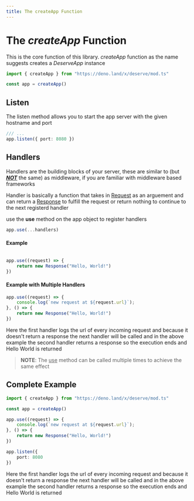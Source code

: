 ```yaml
---
title: The createApp Function
---
```


# The *createApp* Function

This is the core function of this library.
*createApp* function as the name suggests creates a *DeserveApp* instance

```ts
import { createApp } from "https://deno.land/x/deserve/mod.ts"

const app = createApp()
```

## Listen

The listen method allows you to start the app server with the given hostname and port

```ts
/// ...
app.listen({ port: 8080 })
```

## Handlers

Handlers are the building blocks of your server, these are similar to 
(but <u>***NOT***</u> the same) as middleware, if you are familiar
with middleware based frameworks

Handler is basically a function that takes in [Request](https://developer.mozilla.org/en-US/docs/Web/API/Request) as an arguement
and can return a [Response](https://developer.mozilla.org/en-US/docs/Web/API/Response) to fulfill the request or return nothing
to continue to the next registerd handler

use the **use** method on the app object to register handlers

```ts
app.use(...handlers)
```

#### Example

```ts

app.use((request) => {
    return new Response("Hello, World!")
})

```

#### Example with Multiple Handlers

```ts
app.use((request) => {
    console.log(`new request at ${request.url}`);
}, () => {
    return new Response("Hello, World!")
})
```

Here the first handler logs the url of every incoming request
and because it doesn't return a response the next handler will be called
and in the above example the second handler returns a response so the execution
ends and Hello World is returned

> **NOTE**: The <u>use</u> method can be called multiple times to achieve the same effect 

## Complete Example

```ts
import { createApp } from "https://deno.land/x/deserve/mod.ts"

const app = createApp()

app.use((request) => {
    console.log(`new request at ${request.url}`);
}, () => {
    return new Response("Hello, World!")
})

app.listen({
    port: 8080
})
```

Here the first handler logs the url of every incoming request
and because it doesn't return a response the next handler will be called
and in the above example the second handler returns a response so the execution
ends and Hello World is returned